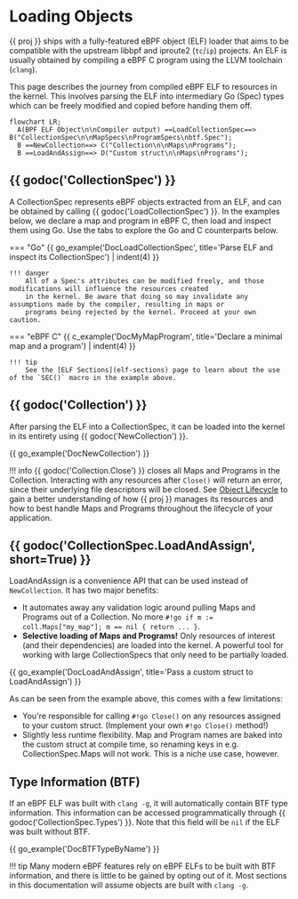 # Loading Objects

{{ proj }} ships with a fully-featured eBPF object (ELF) loader that aims to be compatible with the upstream libbpf and
iproute2 (`tc`/`ip`) projects. An ELF is usually obtained by compiling a eBPF C program using the LLVM toolchain
(`clang`).

This page describes the journey from compiled eBPF ELF to resources in the kernel. This involves parsing the ELF into
intermediary Go (Spec) types which can be freely modified and copied before handing them off.

```mermaid
flowchart LR;
  A(BPF ELF Object\n\nCompiler output) ==LoadCollectionSpec==> B("CollectionSpec\n\nMapSpecs\nProgramSpecs\nbtf.Spec");
  B ==NewCollection==> C("Collection\n\nMaps\nPrograms");
  B ==LoadAndAssign==> D("Custom struct\n\nMaps\nPrograms");
```

## {{ godoc('CollectionSpec') }}

A CollectionSpec represents eBPF objects extracted from an ELF, and can be obtained by calling {{
godoc('LoadCollectionSpec') }}. In the examples below, we declare a map and program in eBPF C,
then load and inspect them using Go. Use the tabs to explore the Go and C counterparts below.

=== "Go"
    {{ go_example('DocLoadCollectionSpec', title='Parse ELF and inspect its CollectionSpec') | indent(4) }}

    !!! danger
        All of a Spec's attributes can be modified freely, and those modifications will influence the resources created
        in the kernel. Be aware that doing so may invalidate any assumptions made by the compiler, resulting in maps or
        programs being rejected by the kernel. Proceed at your own caution.

=== "eBPF C"
    {{ c_example('DocMyMapProgram', title='Declare a minimal map and a program') | indent(4) }}

    !!! tip
        See the [ELF Sections](elf-sections) page to learn about the use of the `SEC()` macro in the example above.

## {{ godoc('Collection') }}

After parsing the ELF into a CollectionSpec, it can be loaded into the kernel in its entirety using
{{ godoc('NewCollection') }}.

{{ go_example('DocNewCollection') }}

!!! info
    {{ godoc('Collection.Close') }} closes all Maps and Programs in the Collection. Interacting with any resources
    after `Close()` will return an error, since their underlying file descriptors will be closed. See
    [Object Lifecycle](object-lifecycle) to gain a better understanding of how {{ proj }} manages its resources
    and how to best handle Maps and Programs throughout the lifecycle of your application.

## {{ godoc('CollectionSpec.LoadAndAssign', short=True) }}

LoadAndAssign is a convenience API that can be used instead of `NewCollection`. It has two major benefits:

- It automates away any validation logic around pulling Maps and Programs out of a Collection. No more
  `#!go if m := coll.Maps["my_map"]; m == nil { return ... }`.
- **Selective loading of Maps and Programs!** Only resources of interest (and their dependencies) are loaded into the
  kernel. A powerful tool for working with large CollectionSpecs that only need to be partially loaded.

{{ go_example('DocLoadAndAssign', title='Pass a custom struct to LoadAndAssign') }}

As can be seen from the example above, this comes with a few limitations:

- You're responsible for calling `#!go Close()` on any resources assigned to your custom struct. (Implement your own
  `#!go Close()` method!)
- Slightly less runtime flexibility. Map and Program names are baked into the custom struct at compile time, so renaming
  keys in e.g. CollectionSpec.Maps will not work. This is a niche use case, however.

## Type Information (BTF)

If an eBPF ELF was built with `clang -g`, it will automatically contain BTF type information. This information
can be accessed programmatically through {{ godoc('CollectionSpec.Types') }}. Note that this field will be `nil` if the
ELF was built without BTF.

{{ go_example('DocBTFTypeByName') }}

!!! tip
    Many modern eBPF features rely on eBPF ELFs to be built with BTF information, and there is little to be gained by
    opting out of it. Most sections in this documentation will assume objects are built with `clang -g`.
